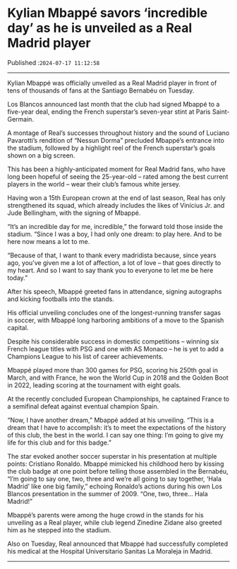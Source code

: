# Kylian Mbappé savors ‘incredible day’ as he is unveiled as a Real Madrid player

Published :`2024-07-17 11:12:58`

---

Kylian Mbappé was officially unveiled as a Real Madrid player in front of tens of thousands of fans at the Santiago Bernabéu on Tuesday.

Los Blancos announced last month that the club had signed Mbappé to a five-year deal, ending the French superstar’s seven-year stint at Paris Saint-Germain.

A montage of Real’s successes throughout history and the sound of Luciano Pavarotti’s rendition of “Nessun Dorma” precluded Mbappé’s entrance into the stadium, followed by a highlight reel of the French superstar’s goals shown on a big screen.

This has been a highly-anticipated moment for Real Madrid fans, who have long been hopeful of seeing the 25-year-old – rated among the best current players in the world – wear their club’s famous white jersey.

Having won a 15th European crown at the end of last season, Real has only strengthened its squad, which already includes the likes of Vinícius Jr. and Jude Bellingham, with the signing of Mbappé.

“It’s an incredible day for me, incredible,” the forward told those inside the stadium. “Since I was a boy, I had only one dream: to play here. And to be here now means a lot to me.

“Because of that, I want to thank every madridista because, since years ago, you’ve given me a lot of affection, a lot of love – that goes directly to my heart. And so I want to say thank you to everyone to let me be here today.”

After his speech, Mbappé greeted fans in attendance, signing autographs and kicking footballs into the stands.

His official unveiling concludes one of the longest-running transfer sagas in soccer, with Mbappé long harboring ambitions of a move to the Spanish capital.

Despite his considerable success in domestic competitions – winning six French league titles with PSG and one with AS Monaco – he is yet to add a Champions League to his list of career achievements.

Mbappé played more than 300 games for PSG, scoring his 250th goal in March, and with France, he won the World Cup in 2018 and the Golden Boot in 2022, leading scoring at the tournament with eight goals.

At the recently concluded European Championships, he captained France to a semifinal defeat against eventual champion Spain.

“Now, I have another dream,” Mbappé added at his unveiling. “This is a dream that I have to accomplish: it’s to meet the expectations of the history of this club, the best in the world. I can say one thing: I’m going to give my life for this club and for this badge.”

The star evoked another soccer superstar in his presentation at multiple points: Cristiano Ronaldo. Mbappé mimicked his childhood hero by kissing the club badge at one point before telling those assembled in the Bernabéu, “I’m going to say one, two, three and we’re all going to say together, ‘Hala Madrid’ like one big family,” echoing Ronaldo’s actions during his own Los Blancos presentation in the summer of 2009. “One, two, three… Hala Madrid!”

Mbappé’s parents were among the huge crowd in the stands for his unveiling as a Real player, while club legend Zinedine Zidane also greeted him as he stepped into the stadium.

Also on Tuesday, Real announced that Mbappé had successfully completed his medical at the Hospital Universitario Sanitas La Moraleja in Madrid.

---

